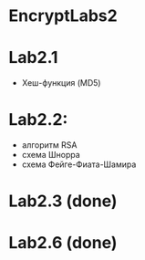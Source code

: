 # EncryptLabs2
# Lab2.1
- Хеш-функция (MD5)

# Lab2.2:
- алгоритм RSA 
- cхема Шнорра 
- схема Фейге-Фиата-Шамира

# Lab2.3 (done)
# Lab2.6 (done)

